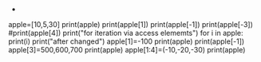 - 
apple=[10,5,30]
print(apple)
print(apple[1])
print(apple[-1])
print(apple[-3])
#print(apple[4])
print("for iteration via access elememts")
for i in apple:
    print(i)
print("after changed")
apple[1]=-100
print(apple)
print(apple[-1])
apple[3]=500,600,700
print(apple)
apple[1:4]=(-10,-20,-30)
print(apple)
    
